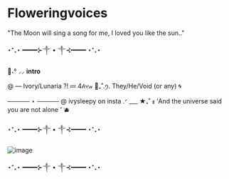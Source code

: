 # Floweringvoices
"The Moon will sing a song for me, I loved you like the sun.."

⋆⁺₊⋆ ━━━━⊱༒︎ • ༒︎⊰━━━━ ⋆⁺₊⋆

🐾˖° ⸝⸝ **intro**

@ — Ivory/Lunaria ?!   💤
4𝓉𝑒𝑒𝓃 🪽₊˚.ꪆ.    They/He/Void (or any)   🌀

  ───── ⋆ ─────
@ ivysleepy on insta .ᐟ
     ___ ★₊˚﹟’And the universe said you are not alone ’ 🫐

⋆⁺₊⋆ ━━━━⊱༒︎ • ༒︎⊰━━━━ ⋆⁺₊⋆

![image](https://github.com/user-attachments/assets/efbd9157-a330-4e89-b0d7-5a0eb5cbf785)

⋆⁺₊⋆ ━━━━⊱༒︎ • ༒︎⊰━━━━ ⋆⁺₊⋆
